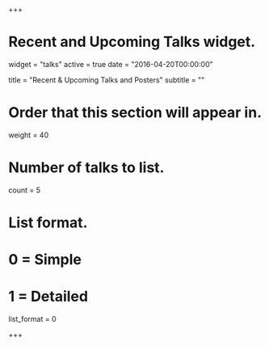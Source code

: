 +++
# Recent and Upcoming Talks widget.
widget = "talks"
active = true
date = "2016-04-20T00:00:00"

title = "Recent & Upcoming Talks and Posters"
subtitle = ""

# Order that this section will appear in.
weight = 40

# Number of talks to list.
count = 5

# List format.
#   0 = Simple
#   1 = Detailed
list_format = 0

+++

